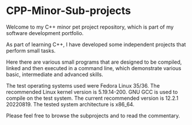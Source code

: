 # CPP-Minor-Sub-projects
Welcome to my C++ minor pet project repository, which is part of my software development portfolio.

As part of learning C++, I have developed some independent projects that perform small tasks.

Here there are various small programs that are designed to be compiled, linked and then executed in a command line, which demonstrate various basic, intermediate and advanced skills.

The test operating systems used were Fedora Linux 35/36.
The recommended Linux kernel version is 5.19.14-200.
GNU GCC is used to compile on the test system.
The current recommended version is 12.2.1 20220819.
The tested system architecture is x86_64.

Please feel free to browse the subprojects and to read the commentary.

